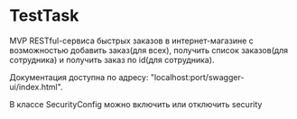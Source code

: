# TestTask
MVP RESTful-сервиса быстрых заказов в интернет-магазине с возможностью добавить заказ(для всех), получить список заказов(для сотрудника) и получить заказ по id(для сотрудника).

Документация доступна по адресу: "localhost:port/swagger-ui/index.html".

В классе SecurityConfig можно включить или отключить security
